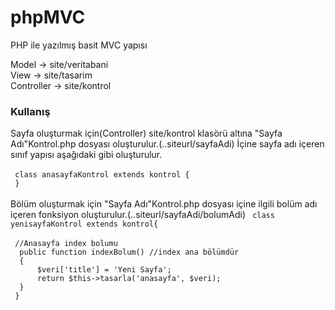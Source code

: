 # phpMVC
PHP ile yazılmış basit MVC yapısı

Model -> site/veritabani<br>
View -> site/tasarim<br>
Controller -> site/kontrol<br>

<h3>Kullanış</h3>
Sayfa oluşturmak için(Controller) site/kontrol klasörü altına "Sayfa Adı"Kontrol.php dosyası oluşturulur.(..siteurl/sayfaAdi)
İçine sayfa adı içeren sınıf yapısı aşağıdaki gibi oluşturulur.<br><br>
<code> class anasayfaKontrol extends kontrol { </code></br>
<code> }</code><br><br>
Bölüm oluşturmak için "Sayfa Adı"Kontrol.php dosyası içine ilgili bolüm adı içeren fonksiyon oluşturulur.(..siteurl/sayfaAdi/bolumAdi)
<code> class yenisayfaKontrol extends kontrol{</code></br><br>
<code> //Anasayfa index bolumu</code><br>
<code> 	public function indexBolum() //index ana bölümdür</code></br>
<code> 	{</code><br>
<code> 		$veri['title'] = 'Yeni Sayfa';</code><br>
<code> 		return $this->tasarla('anasayfa', $veri);</code><br>
<code> 	}</code><br>
<code> }</code><br><br>
